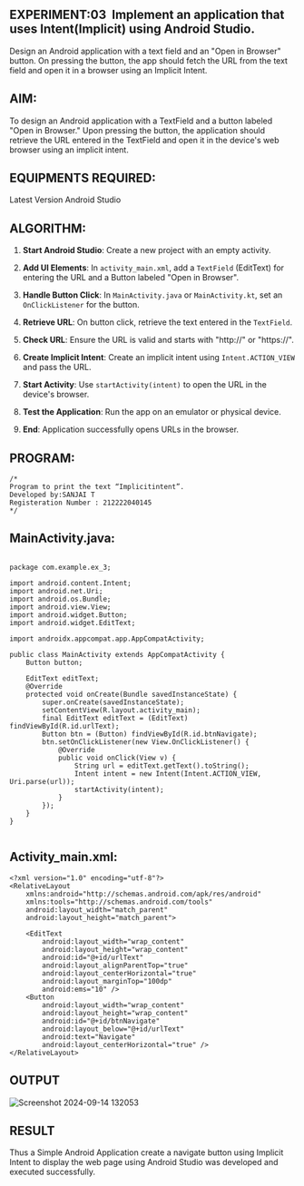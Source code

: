 ## EXPERIMENT:03  Implement an application that uses Intent(Implicit) using Android Studio.
Design an Android application with a text field and an "Open in Browser" button. On pressing the button, the app should fetch the URL from the text field and open it in a browser using an Implicit Intent.

## AIM:

To design an Android application with a TextField and a button labeled "Open in Browser." Upon pressing the button, the application should retrieve the URL entered in the TextField and open it in the device's web browser using an implicit intent.
## EQUIPMENTS REQUIRED:

Latest Version Android Studio

## ALGORITHM:


1. **Start Android Studio**: Create a new project with an empty activity.

2. **Add UI Elements**: In `activity_main.xml`, add a `TextField` (EditText) for entering the URL and a Button labeled "Open in Browser".

3. **Handle Button Click**: In `MainActivity.java` or `MainActivity.kt`, set an `OnClickListener` for the button.

4. **Retrieve URL**: On button click, retrieve the text entered in the `TextField`.

5. **Check URL**: Ensure the URL is valid and starts with "http://" or "https://".

6. **Create Implicit Intent**: Create an implicit intent using `Intent.ACTION_VIEW` and pass the URL.

7. **Start Activity**: Use `startActivity(intent)` to open the URL in the device's browser.

8. **Test the Application**: Run the app on an emulator or physical device.

9. **End**: Application successfully opens URLs in the browser.



## PROGRAM:
```
/*
Program to print the text “Implicitintent”.
Developed by:SANJAI T
Registeration Number : 212222040145
*/
```
## MainActivity.java:
```

package com.example.ex_3;

import android.content.Intent;
import android.net.Uri;
import android.os.Bundle;
import android.view.View;
import android.widget.Button;
import android.widget.EditText;

import androidx.appcompat.app.AppCompatActivity;

public class MainActivity extends AppCompatActivity {
    Button button;

    EditText editText;
    @Override
    protected void onCreate(Bundle savedInstanceState) {
        super.onCreate(savedInstanceState);
        setContentView(R.layout.activity_main);
        final EditText editText = (EditText) findViewById(R.id.urlText);
        Button btn = (Button) findViewById(R.id.btnNavigate);
        btn.setOnClickListener(new View.OnClickListener() {
            @Override
            public void onClick(View v) {
                String url = editText.getText().toString();
                Intent intent = new Intent(Intent.ACTION_VIEW, Uri.parse(url));
                startActivity(intent);
            }
        });
    }
}


```

## Activity_main.xml:
```
<?xml version="1.0" encoding="utf-8"?>
<RelativeLayout
    xmlns:android="http://schemas.android.com/apk/res/android"
    xmlns:tools="http://schemas.android.com/tools"
    android:layout_width="match_parent"
    android:layout_height="match_parent">

    <EditText
        android:layout_width="wrap_content"
        android:layout_height="wrap_content"
        android:id="@+id/urlText"
        android:layout_alignParentTop="true"
        android:layout_centerHorizontal="true"
        android:layout_marginTop="100dp"
        android:ems="10" />
    <Button
        android:layout_width="wrap_content"
        android:layout_height="wrap_content"
        android:id="@+id/btnNavigate"
        android:layout_below="@+id/urlText"
        android:text="Navigate"
        android:layout_centerHorizontal="true" />
</RelativeLayout>
```




## OUTPUT

![Screenshot 2024-09-14 132053](https://github.com/user-attachments/assets/2b5f0a8b-6913-4f99-80d5-2471dac38a62)





## RESULT
Thus a Simple Android Application create a navigate button using Implicit Intent to display the web page using Android Studio was developed and executed successfully.

